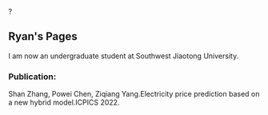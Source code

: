 ?
## Ryan's Pages
I am now an undergraduate student at Southwest Jiaotong University.

### Publication:
Shan Zhang, Powei Chen, Ziqiang Yang.Electricity price prediction based on a new hybrid model.ICPICS 2022.
